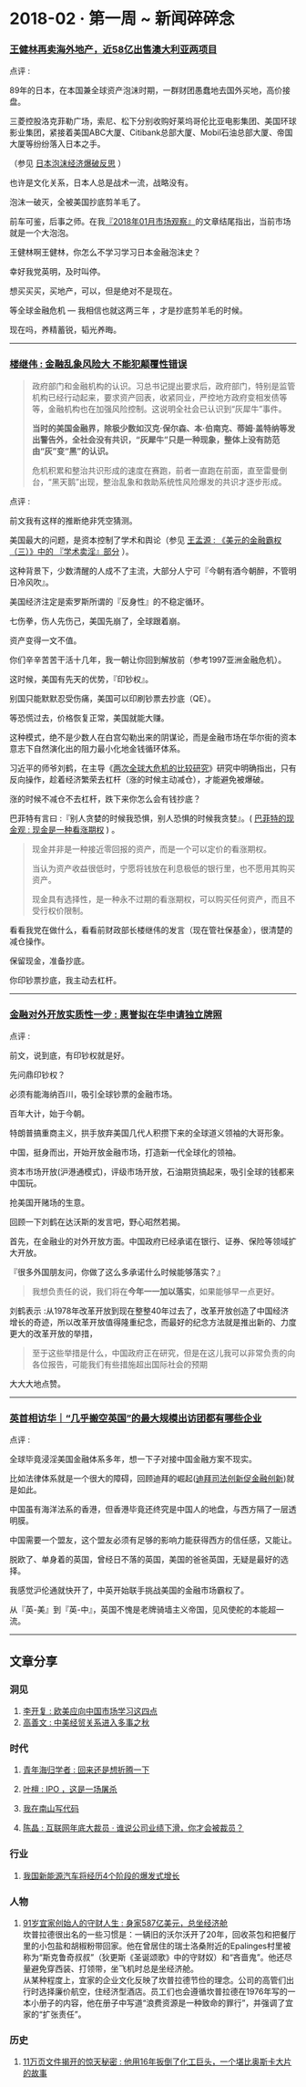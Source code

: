 # 2018-02 · 第一周 ~ 新闻碎碎念
### [王健林再卖海外地产，近58亿出售澳大利亚两项目](https://mp.weixin.qq.com/s/z7Jib9Fh7MirNZQr9h8mtQ)

点评 :

89年的日本，在本国兼全球资产泡沫时期，一群财团愚蠢地去国外买地，高价接盘。

三菱控股洛克菲勒广场，索尼、松下分别收购好莱坞哥伦比亚电影集团、美国环球影业集团，紧接着美国ABC大厦、Citibank总部大厦、Mobil石油总部大厦、帝国大厦等纷纷落入日本之手。

（参见 [日本泡沫经济爆破反思](http://t.cn/R8UlSQo) ）

也许是文化关系，日本人总是战术一流，战略没有。

泡沫一破灭，全被美国抄底剪羊毛了。

前车可鉴，后事之师。在我[『2018年01月市场观察』](/-/view/2018-01-30)的文章结尾指出，当前市场就是一个大泡泡。

王健林啊王健林，你怎么不学习学习日本金融泡沫史？

幸好我党英明，及时叫停。

想买买买，买地产，可以，但是绝对不是现在。

等全球金融危机 — 我相信也就这两三年 ，才是抄底剪羊毛的时候。

现在吗，养精蓄锐，韬光养晦。

---

### [楼继伟 : 金融乱象风险大 不能犯颠覆性错误](https://mp.weixin.qq.com/s/xCvAqy61Jx3kMbGpyRR40A)

> 政府部门和金融机构的认识。习总书记提出要求后，政府部门，特别是监管机构已经行动起来，要求资产回表，收紧同业，严控地方政府变相发债等等，金融机构也在加强风险控制。这说明全社会已认识到“灰犀牛”事件。
> 
> **当时的美国金融界，除极少数如汉克·保尔森、本·伯南克、蒂姆·盖特纳等发出警告外，全社会没有共识，“灰犀牛”只是一种现象，整体上没有防范由“灰”变“黑”的认识。**
> 
> 危机积累和整治共识形成的速度在赛跑，前者一直跑在前面，直至雷曼倒台，“黑天鹅”出现，整治乱象和救助系统性风险爆发的共识才逐步形成。

点评 :

前文我有这样的推断绝非凭空猜测。

美国最大的问题，是资本控制了学术和舆论（参见 [王孟源 : 《美元的金融霸权（三）》中的 『学术卖淫』部分](http://bbs.tianya.cn/post-worldlook-1496203-1.shtml) ）。

这种背景下，少数清醒的人成不了主流，大部分人宁可『今朝有酒今朝醉，不管明日冷风吹』。

美国经济注定是索罗斯所谓的『反身性』的不稳定循环。

七伤拳，伤人先伤己，美国先崩了，全球跟着崩。

资产变得一文不值。

你们辛辛苦苦干活十几年，我一朝让你回到解放前（参考1997亚洲金融危机）。

这时候，美国有先天的优势，『印钞权』。

别国只能默默忍受伤痛，美国可以印刷钞票去抄底（QE）。

等恐慌过去，价格恢复正常，美国就能大赚。

这种模式，绝不是少数人在白宫勾勒出来的阴谋论，而是金融市场在华尔街的资本意志下自然演化出的阻力最小化地金钱循环体系。

习近平的师爷刘鹤，在主导《[两次全球大危机的比较研究](http://t.cn/R8bLfZy)》研究中明确指出，只有反向操作，趁着经济繁荣去杠杆（涨的时候主动减仓），才能避免被爆破。

涨的时候不减仓不去杠杆，跌下来你怎么会有钱抄底？

巴菲特有言曰 :『别人贪婪的时候我恐惧，别人恐惧的时候我贪婪』。( [巴菲特的现金观 : 现金是一种看涨期权](http://www.360doc.com/content/14/0402/20/146925_365804545.shtml) ) 。

> 现金并非是一种接近零回报的资产，而是一个可以定价的看涨期权。
> 
> 当认为资产收益很低时，宁愿将钱放在利息极低的银行里，也不愿用其购买资产。
> 
> 现金具有选择性，是一种永不过期的看涨期权，可以购买任何资产，而且不受行权价限制。

看看我党在做什么，看看前财政部长楼继伟的发言（现在管社保基金），很清楚的减仓操作。

保留现金，准备抄底。

你印钞票抄底，我主动去杠杆。

---

### [金融对外开放实质性一步 : 惠誉拟在华申请独立牌照](http://ad.ql18.com.cn/News/Stock/gncj/20180129/7333452.html)

点评 :

前文，说到底，有印钞权就是好。

先问鼎印钞权？

必须有能海纳百川，吸引全球钞票的金融市场。

百年大计，始于今朝。

特朗普搞重商主义，拱手放弃美国几代人积攒下来的全球道义领袖的大哥形象。

中国，挺身而出，开始开放金融市场，打造新一代全球化的领袖。

资本市场开放(沪港通模式)，评级市场开放，石油期货搞起来，吸引全球的钱都来中国玩。

抢美国开赌场的生意。

回顾一下刘鹤在达沃斯的发言吧，野心昭然若揭。

首先，在金融业的对外开放方面。中国政府已经承诺在银行、证券、保险等领域扩大开放。

『很多外国朋友问，你做了这么多承诺什么时候能够落实？』

> 我想负责任的说，我们将在**今年一一加以落实**，如果能够早一点更好。

刘鹤表示 :从1978年改革开放到现在整整40年过去了，改革开放创造了中国经济增长的奇迹，所以改革开放值得隆重纪念，而最好的纪念方法就是推出新的、力度更大的改革开放的举措，

> 至于这些举措是什么，中国政府正在研究，但是在这儿我可以非常负责的向各位报告，可能我们有些措施超出国际社会的预期

大大大地点赞。

---

### [英首相访华｜“几乎搬空英国”的最大规模出访团都有哪些企业](http://t.cn/R8U5kBq)

点评 :

全球毕竟浸淫美国金融体系多年，想一下子对接中国金融方案不现实。

比如法律体系就是一个很大的障碍，回顾迪拜的崛起([迪拜司法创新促金融创新](http://t.cn/R84FPfY))就是如此。

中国虽有海洋法系的香港，但香港毕竟还终究是中国人的地盘，与西方隔了一层透明膜。

中国需要一个盟友，这个盟友必须有足够的影响力能获得西方的信任感，又能让。

脱欧了、单身着的英国，曾经日不落的英国，美国的爸爸英国，无疑是最好的选择。

我感觉沪伦通就快开了，中英开始联手挑战美国的金融市场霸权了。

从『英-美』到『英-中』，英国不愧是老牌骑墙主义帝国，见风使舵的本能超一流。

---

## 文章分享

### 洞见

1.  [李开复 : 欧美应向中国市场学习这四点](https://zhuanlan.zhihu.com/p/33323079)
2.  [高善文 : 中美经贸关系进入多事之秋](http://t.cn/R8ysL55)

### 时代

1.  [青年海归学者 : 回来还是想折腾一下](http://t.cn/R8L9PDZ)
    
2.  [叶檀 : IPO ，这是一场屠杀](https://mp.weixin.qq.com/s/iR4CS0GL8g5eo2gorhminA)
    
3.  [我在南山写代码](http://t.cn/R82CVhN)
    
4.  [陈晶 : 互联网年底大裁员 · 谁说公司业绩下滑，你才会被裁员？](https://mp.weixin.qq.com/s/SKjloudm883oPdlz-cVwVg)
    

### 行业

1.  [我国新能源汽车将经历4个阶段的爆发式增长](http://t.cn/R8Uqumx)

### 人物

1.  [91岁宜家创始人的守财人生 : 身家587亿美元，总坐经济舱](http://www.thepaper.cn/newsDetail_forward_1972930)  
    坎普拉德很出名的一些习惯是：一辆旧的沃尔沃开了20年，回收茶包和把餐厅里的小包盐和胡椒粉带回家。他在曾居住的瑞士洛桑附近的Epalinges村里被称为“斯克鲁奇叔叔”（狄更斯《圣诞颂歌》中的守财奴）和“吝啬鬼”。他还尽量避免穿西装、打领带，坐飞机时总是坐经济舱。  
    从某种程度上，宜家的企业文化反映了坎普拉德节俭的理念。公司的高管们出行时选择廉价航空，住经济型酒店。员工们也会遵循坎普拉德在1976年写的一本小册子的内容，他在册子中写道“浪费资源是一种致命的罪行”，并强调了宜家的“扩张责任”。

### 历史

1.  [11万页文件揭开的惊天秘密 : 他用16年扳倒了化工巨头，一个堪比奥斯卡大片的故事](http://t.cn/R8yuJb8)